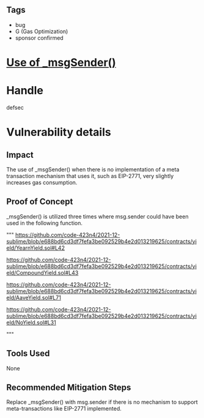 ## Tags

- bug
- G (Gas Optimization)
- sponsor confirmed

# [Use of _msgSender()](https://github.com/code-423n4/2021-12-sublime-findings/issues/102) 

# Handle

defsec


# Vulnerability details

## Impact

The use of _msgSender() when there is no implementation of a meta transaction mechanism that uses it, such as EIP-2771, very slightly increases gas consumption.


## Proof of Concept

_msgSender() is utilized three times where msg.sender could have been used in the following function.


"""
https://github.com/code-423n4/2021-12-sublime/blob/e688bd6cd3df7fefa3be092529b4e2d013219625/contracts/yield/YearnYield.sol#L42

https://github.com/code-423n4/2021-12-sublime/blob/e688bd6cd3df7fefa3be092529b4e2d013219625/contracts/yield/CompoundYield.sol#L43

https://github.com/code-423n4/2021-12-sublime/blob/e688bd6cd3df7fefa3be092529b4e2d013219625/contracts/yield/AaveYield.sol#L71

https://github.com/code-423n4/2021-12-sublime/blob/e688bd6cd3df7fefa3be092529b4e2d013219625/contracts/yield/NoYield.sol#L31

"""


## Tools Used

None

## Recommended Mitigation Steps

Replace _msgSender() with msg.sender if there is no mechanism to support meta-transactions like EIP-2771 implemented.

